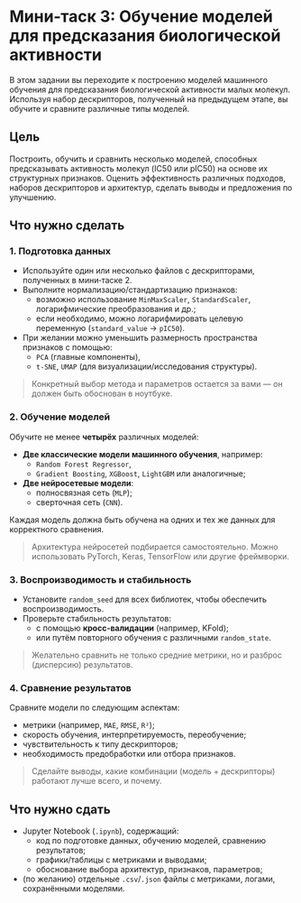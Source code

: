 # Мини‑таск 3: Обучение моделей для предсказания биологической активности

В этом задании вы переходите к построению моделей машинного обучения для предсказания биологической активности малых молекул. Используя набор дескрипторов, полученный на предыдущем этапе, вы обучите и сравните различные типы моделей.

## Цель

Построить, обучить и сравнить несколько моделей, способных предсказывать активность молекул (IC50 или pIC50) на основе их структурных признаков. Оценить эффективность различных подходов, наборов дескрипторов и архитектур, сделать выводы и предложения по улучшению.



## Что нужно сделать

### 1. Подготовка данных

- Используйте один или несколько файлов с дескрипторами, полученных в мини‑таске 2.
- Выполните нормализацию/стандартизацию признаков:
  - возможно использование `MinMaxScaler`, `StandardScaler`, логарифмические преобразования и др.;
  - если необходимо, можно логарифмировать целевую переменную (`standard_value` → `pIC50`).
- При желании можно уменьшить размерность пространства признаков с помощью:
  - `PCA` (главные компоненты),
  - `t-SNE`, `UMAP` (для визуализации/исследования структуры).

> Конкретный выбор метода и параметров остается за вами — он должен быть обоснован в ноутбуке.

### 2. Обучение моделей

Обучите не менее **четырёх** различных моделей:

- **Две классические модели машинного обучения**, например:
  - `Random Forest Regressor`,
  - `Gradient Boosting`, `XGBoost`, `LightGBM` или аналогичные;
- **Две нейросетевые модели**:
  - полносвязная сеть (`MLP`);
  - сверточная сеть (`CNN`).

Каждая модель должна быть обучена на одних и тех же данных для корректного сравнения.

> Архитектура нейросетей подбирается самостоятельно. Можно использовать PyTorch, Keras, TensorFlow или другие фреймворки.

### 3. Воспроизводимость и стабильность

- Установите `random_seed` для всех библиотек, чтобы обеспечить воспроизводимость.
- Проверьте стабильность результатов:
  - с помощью **кросс-валидации** (например, KFold);
  - или путём повторного обучения с различными `random_state`.

> Желательно сравнить не только средние метрики, но и разброс (дисперсию) результатов.

### 4. Сравнение результатов

Сравните модели по следующим аспектам:

- метрики (например, `MAE`, `RMSE`, `R²`);
- скорость обучения, интерпретируемость, переобучение;
- чувствительность к типу дескрипторов;
- необходимость предобработки или отбора признаков.

> Сделайте выводы, какие комбинации (модель + дескрипторы) работают лучше всего, и почему.



## Что нужно сдать

- Jupyter Notebook (`.ipynb`), содержащий:
  - код по подготовке данных, обучению моделей, сравнению результатов;
  - графики/таблицы с метриками и выводами;
  - обоснование выбора архитектур, признаков, параметров;
- (по желанию) отдельные `.csv`/`.json` файлы с метриками, логами, сохранёнными моделями.
